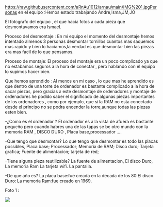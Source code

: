 https://raw.githubusercontent.com/aRnAu1012/arnau/main/IMG%201.jpgPersonas en el equipo :Hemos estado trabajando Andre,Isma,JM,JO

El fotografo del equipo , el que hacia fotos a cada pieza que desmontavamos era Ismael.

Proceso del desmontaje : En mi equipo el momento del desmontaje hemos intentado almenos 3 personas desmontar tornillos cuantos mas saquemos mas rapido y bien lo haciamos,la verdad es que desmontar bien las piezas era mas facil de lo que pensamos.

Proceso de montaje: El proceso del montaje era un poco complicado ya que no estabamos seguros a la  hora de conectar , pero hablando con el equipo lo supimos hacer bien.

Que hemos aprendido : Al menos en mi caso , lo que mas he aprendido es que dentro de una torre de ordenador es bastante complicado a la hora de sacar piezas, pero gracias a este desmontaje de ordenadores y montaje de ordenadores he podido saber el significado de algunas piezas importantes de los ordenadores , como por ejemplo, que si la RAM no esta conectado desde el principo no se podra encender la torre,aunque todas las piezas esten bien.
 

-¿Como es el ordenador ?
El ordenador es a la vista de afuera es bastante pequeño pero cuando habres una de las tapas se be otro mundo con la memoria RAM , DISCO DURO , Placa base,processador ....

-Que tengo que desmontar?
Lo que tengo que desmontar es todo las placas possibles,
Placa base;
Processador;
Memoria de RAM;
Disco duro;
Tarjeta grafica;
Fuente de alimentacion;
tarjeta de red;

 
-Tiene alguna pieza reutilizable?
La fuente de alimentacion,
El disco Duro,
La memoria Ram 
La tarjeta wifi.
La pantalla.

-De que año es?
La placa base:fue creada en la decada de los 80 
El disco Duro:
La memoria Ram:fue creado en 1969.

Foto 1 : 

![](https://raw.githubusercontent.com/aRnAu1012/arnau/main/IMG%201.jpg)


